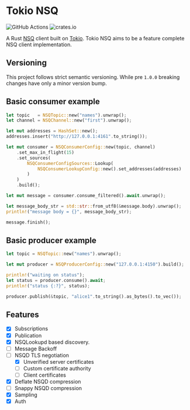 # Tokio NSQ

![GitHub Actions](https://github.com/harporoeder/tokio-nsq/workflows/Rust/badge.svg)
![crates.io](https://img.shields.io/crates/v/tokio-nsq.svg)

A Rust [NSQ](https://nsq.io/) client built on [Tokio](https://github.com/tokio-rs/tokio). Tokio NSQ aims to be a feature complete NSQ client implementation.

## Versioning

This project follows strict semantic versioning. While pre `1.0.0` breaking changes have only a minor version bump.

## Basic consumer example

```rust
let topic   = NSQTopic::new("names").unwrap();
let channel = NSQChannel::new("first").unwrap();

let mut addresses = HashSet::new();
addresses.insert("http://127.0.0.1:4161".to_string());

let mut consumer = NSQConsumerConfig::new(topic, channel)
    .set_max_in_flight(15)
    .set_sources(
        NSQConsumerConfigSources::Lookup(
            NSQConsumerLookupConfig::new().set_addresses(addresses)
        )
    )
    .build();

let mut message = consumer.consume_filtered().await.unwrap();

let message_body_str = std::str::from_utf8(&message.body).unwrap();
println!("message body = {}", message_body_str);

message.finish();
```

## Basic producer example

```rust
let topic = NSQTopic::new("names").unwrap();

let mut producer = NSQProducerConfig::new("127.0.0.1:4150").build();

println!("waiting on status");
let status = producer.consume().await;
println!("status {:?}", status);

producer.publish(&topic, "alice1".to_string().as_bytes().to_vec());
```

## Features

- [x] Subscriptions
- [x] Publication
- [x] NSQLookupd based discovery.
- [ ] Message Backoff
- [ ] NSQD TLS negotiation
    - [x] Unverified server certificates
    - [ ] Custom certificate authority
    - [ ] Client certificates
- [x] Deflate NSQD compression
- [ ] Snappy NSQD compression
- [X] Sampling
- [X] Auth
